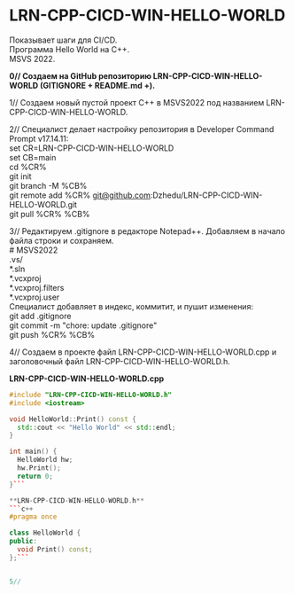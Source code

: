 # LRN-CPP-CICD-WIN-HELLO-WORLD

Показывает шаги для CI/CD.  
Программа Hello World на C++.   
MSVS 2022.  

**0// Создаем на GitHub репозиторию LRN-CPP-CICD-WIN-HELLO-WORLD (GITIGNORE + README.md +).**  
  
1// Создаем новый пустой проект С++ в MSVS2022 под названием LRN-CPP-CICD-WIN-HELLO-WORLD.  
  
2// Специалист делает настройку репозитория в Developer Command Prompt v17.14.11:  
set CR=LRN-CPP-CICD-WIN-HELLO-WORLD  
set CB=main  
cd %CR%  
git init  
git branch -M %CB%  
git remote add %CR% git@github.com:Dzhedu/LRN-CPP-CICD-WIN-HELLO-WORLD.git  
git pull %CR% %CB%  
  
3// Редактируем .gitignore в редакторе Notepad++. Добавляем в начало файла строки и сохраняем.  
\# MSVS2022  
.vs/  
*.sln  
*.vcxproj  
*.vcxproj.filters  
*.vcxproj.user  
Специалист добавляет в индекс, коммитит, и пушит изменения:  
git add .gitignore  
git commit -m "chore: update .gitignore"  
git push %CR% %CB%  
  
4// Создаем в проекте файл LRN-CPP-CICD-WIN-HELLO-WORLD.cpp и заголовочный файл LRN-CPP-CICD-WIN-HELLO-WORLD.h.  

**LRN-CPP-CICD-WIN-HELLO-WORLD.cpp**  
  ```c++ 
#include "LRN-CPP-CICD-WIN-HELLO-WORLD.h"
#include <iostream>

void HelloWorld::Print() const {
    std::cout << "Hello World" << std::endl;
}

int main() {
    HelloWorld hw;
    hw.Print();
    return 0;
}```  

**LRN-CPP-CICD-WIN-HELLO-WORLD.h**  
  ```c++
#pragma once

class HelloWorld {
public:
    void Print() const;
};```  
  

5// 
  



